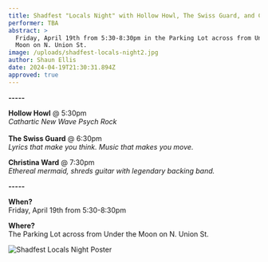 ```yaml
---
title: Shadfest "Locals Night" with Hollow Howl, The Swiss Guard, and Christina Ward
performer: TBA
abstract: >
  Friday, April 19th from 5:30-8:30pm in the Parking Lot across from Under the
  Moon on N. Union St. 
image: /uploads/shadfest-locals-night2.jpg
author: Shaun Ellis
date: 2024-04-19T21:30:31.894Z
approved: true
---
```

**\-﻿----**

**Hollow Howl** @ 5:30pm\
*Cathartic New Wave Psych Rock*\
\
**The Swiss Guard** @ 6:30pm\
*Lyrics that make you think. Music that makes you move.*

**Christina Ward** @ 7:30pm\
*Ethereal mermaid, shreds guitar with legendary backing band.* 

**\-﻿----**

**When?**\
Friday, April 19th from 5:30-8:30pm 

**Where?**\
The Parking Lot across from Under the Moon on N. Union St.

![Shadfest Locals Night Poster](/uploads/shadfest-locals-night2.jpg "Shadfest Locals Night Poster")